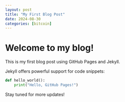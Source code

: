 ```yaml
---
layout: post
title: "My First Blog Post"
date: 2024-08-30
categories: [bitcoin]
---
```


# Welcome to my blog!

This is my first blog post using GitHub Pages and Jekyll. 

Jekyll offers powerful support for code snippets:

```python
def hello_world():
    print("Hello, GitHub Pages!")
```

Stay tuned for more updates!
